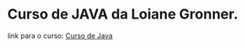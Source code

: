 # Curso de JAVA da Loiane Gronner.

link para o curso:
[Curso de Java](http://google.com.br "Clique e acesse agora!")